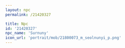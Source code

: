 ```yaml
---
layout: npc
permalink: /21420327

title: Npc
id: '21420327'
npc_name: 'Surnuny'
icon_url: 'portrait/mob/21800073_m_seolnunyi_p.png'
---
```

